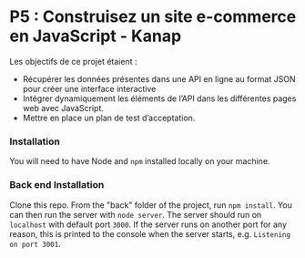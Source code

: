 # P5 : Construisez un site e-commerce en JavaScript - Kanap #

Les objectifs de ce projet étaient : 
- Récupérer les données présentes dans une API en ligne au format JSON pour créer une interface interactive
- Intégrer dynamiquement les éléments de l’API dans les différentes pages web avec JavaScript.
- Mettre en place un plan de test d’acceptation. 

### Installation ###

You will need to have Node and `npm` installed locally on your machine.

### Back end Installation ###

Clone this repo. From the "back" folder of the project, run `npm install`. You 
can then run the server with `node server`. 
The server should run on `localhost` with default port `3000`. If the
server runs on another port for any reason, this is printed to the
console when the server starts, e.g. `Listening on port 3001`.
